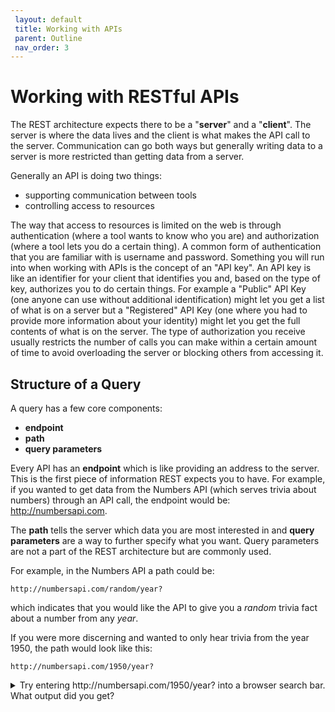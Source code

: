 ```yaml
---
 layout: default
 title: Working with APIs
 parent: Outline
 nav_order: 3
---
```

# Working with RESTful APIs

The REST architecture expects there to be a "__server__" and a "__client__". The server is where the data lives and the client is what makes the API call to the server. Communication can go both ways but generally writing data to a server is more restricted than getting data from a server.

Generally an API is doing two things:
* supporting communication between tools
* controlling access to resources

The way that access to resources is limited on the web is through authentication (where a tool wants to know who you are) and authorization (where a tool lets you do a certain thing). A common form of authentication that you are familiar with is username and password. Something you will run into when working with APIs is the concept of an "API key". An API key is like an identifier for your client that identifies you and, based on the type of key, authorizes you to do certain things. For example a "Public" API Key (one anyone can use without additional identification) might let you get a list of what is on a server but a "Registered" API Key (one where you had to provide more information about your identity) might let you get the full contents of what is on the server. The type of authorization you receive usually restricts the number of calls you can make within a certain amount of time to avoid overloading the server or blocking others from accessing it. 

## Structure of a Query

A query has a few core components:
* __endpoint__
* __path__
* __query parameters__

Every API has an __endpoint__ which is like providing an address to the server. This is the first piece of information REST expects you to have. For example, if you wanted to get data from the Numbers API (which serves trivia about numbers) through an API call, the endpoint would be: http://numbersapi.com.

The __path__ tells the server which data you are most interested in and __query parameters__ are a way to further specify what you want. Query parameters are not a part of the REST architecture but are commonly used.

For example, in the Numbers API a path could be:
~~~
http://numbersapi.com/random/year?
~~~
which indicates that you would like the API to give you a _random_ trivia fact about a number from any _year_.

If you were more discerning and wanted to only hear trivia from the year 1950, the path would look like this:
~~~
http://numbersapi.com/1950/year?
~~~
<details>
<summary>Try entering http://numbersapi.com/1950/year? into a browser search bar. What output did you get?</summary>
<br>
Output
{: .label .label-yellow }
~~~
1950 is the year that nothing remarkable happened.

(Or some equally pithy comment.)
~~~
</details>

If you want to further specify what you want to get out of the API, __Query parameters__ are added on using this structure:

~~~
?query1=value1&query2=value2
~~~

The symbol "?" indicates the end of the path and the beginning of the __query parameters__.

For example, if we want to always get the same comment when we search a year in which nothing happened we can specify that by providing our own default parameter.
~~~
http://numbersapi.com/1950/year?default=Nothing+happened.
~~~

A path doesn't have to lead to only one thing. It's also possible to batch your requests by indicating that you are interested in more than one path. For the Numbers API this means you might be interested in facts about multiple numbers.

For example, if you were interested in facts about all of the numbers from 1 - 100 you could write:
~~~
http://numbersapi.com/1..100
~~~

Or if you wanted to get facts about 100, 200, and 300 but skip everything in between you could write:
~~~
http://numbersapi.com/100,200,300
~~~

This is just the tip of the iceberg! A lot more is possible with APIs and we will touch on next steps through our activities.
